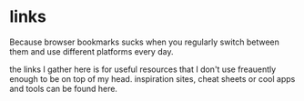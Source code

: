 # links
Because browser bookmarks sucks when you regularly switch between them and use different platforms every day.

the links I gather here is for useful resources that I don't use freauently enough to be on top of my head. inspiration sites, cheat sheets or cool apps and tools can be found here.
